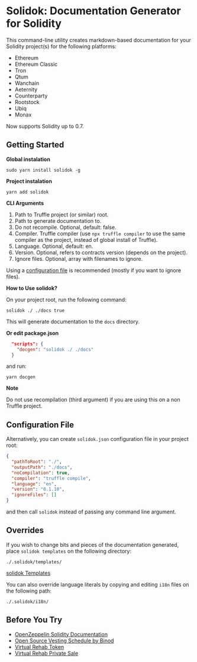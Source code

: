 # Solidok: Documentation Generator for Solidity

This command-line utility creates markdown-based documentation for your Solidity project(s) for the following platforms:

* Ethereum
* Ethereum Classic
* Tron
* Qtum
* Wanchain
* Aeternity
* Counterparty
* Rootstock
* Ubiq
* Monax

Now supports Solidity up to 0.7.

## Getting Started

**Global instalation**

```npm
sudo yarn install solidok -g
```

**Project instalation**

```npm
yarn add solidok
```

**CLI Arguments**

1. Path to Truffle project (or similar) root.
2. Path to generate documentation to.
3. Do not recompile. Optional, default: false.
4. Compiler. Truffle compiler (use `npx truffle compiler` to use the same compiler as the project, instead of global install of Truffle).
5. Language. Optional, default: en.
6. Version. Optional, refers to contracts version (depends on the project).
7. Ignore files. Optional, array with filenames to ignore.

Using a [configuration file](#configuration-file) is recommended (mostly if you want to ignore files).


**How to Use solidok?**

On your project root, run the following command:

```npm
solidok ./ ./docs true
```

This will generate documentation to the `docs` directory.

**Or edit package.json**

```json
  "scripts": {
    "docgen": "solidok ./ ./docs"
  }
```

and run:

```npm
yarn docgen
```

**Note**

Do not use recompilation (third argument) if you are using this on a non Truffle project.

## Configuration File

Alternatively, you can create `solidok.json` configuration file in your project root:

```json
{
  "pathToRoot": "./",
  "outputPath": "./docs",
  "noCompilation": true,
  "compiler": "truffle compile",
  "language": "en",
  "version": "0.1.10",
  "ignoreFiles": []
}
```

and then call `solidok` instead of passing any command line argument.


## Overrides

If you wish to change bits and pieces of the documentation generated, place `solidok templates` on the following directory:

`./.solidok/templates/`

[solidok Templates](templates)


You can also override language literals by copying and editing `i18n` files on the following path:

`./.solidok/i18n/`



## Before You Try

- [OpenZeppelin Solidity Documentation](https://github.com/binodnp/openzeppelin-solidity/blob/master/docs/ERC721.md)
- [Open Source Vesting Schedule by Binod](https://github.com/binodnp/vesting-schedule/blob/master/docs/VestingSchedule.md)
- [Virtual Rehab Token](https://github.com/ViRehab/VirtualRehabToken/blob/master/docs/VRHToken.md)
- [Virtual Rehab Private Sale](https://github.com/ViRehab/VirtualRehabPrivateSale/blob/master/docs/PrivateSale.md)
